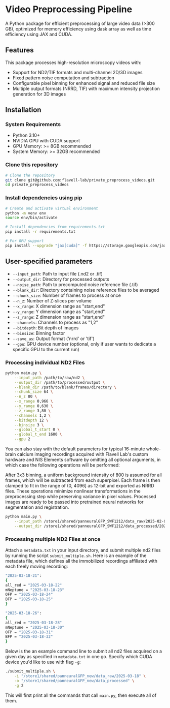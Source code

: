 # Video Preprocessing Pipeline

A Python package for efficient preprocessing of large video data (>300 GB), optimized for memory efficiency using dask array as well as time efficiency using JAX and CUDA.

## Features
This package processes high-resolution microscopy videos with:
- Support for ND2/TIF formats and multi-channel 2D/3D images
- Fixed pattern noise computation and subtraction
- Configurable pixel binning for enhanced signal and reduced file size
- Multiple output formats (NRRD, TIF) with maximum intensity projection generation for 3D images


## Installation
### System Requirements
- Python 3.10+
- NVIDIA GPU with CUDA support
- GPU Memory: >= 8GB recommended
- System Memory: >= 32GB recommended
  
### Clone this repository
```bash
# Clone the repository
git clone git@github.com:flavell-lab/private_preprocess_videos.git
cd private_preprocess_videos
```

### Install dependencies using pip
```bash
# Create and activate virtual environment
python -m venv env
source env/bin/activate

# Install dependencies from requirements.txt
pip install -r requirements.txt

# For GPU support
pip install --upgrade "jax[cuda]" -f https://storage.googleapis.com/jax-releases/jax_cuda_releases.html
```

## User-specified parameters

- `--input_path`: Path to input file (.nd2 or .tif)
- `--output_dir`: Directory for processed outputs
- `--noise_path`: Path to precomputed noise reference file (.tif)
- `--blank_dir`: Directory containing noise reference files to be averaged
- `--chunk_size`: Number of frames to process at once
- `--n_z`: Number of Z-slices per volume
- `--x_range`: X dimension range as "start,end"
- `--y_range`: Y dimension range as "start,end"
- `--z_range`: Z dimension range as "start,end"
- `--channels`: Channels to process as "1,2"
- `--bitdepth`: Bit depth of images
- `--binsize`: Binning factor
- `--save_as`: Output format ('nrrd' or 'tif')
- `--gpu`: GPU device number (optional, only if user wants to dedicate a specific GPU to the current run)

### Processing individual ND2 Files
```bash
python main.py \
    --input_path /path/to/raw/nd2 \
    --output_dir /path/to/processed/output \
    --blank_dir /path/to/blank/frames/directory \
    --chunk_size 64 \
    --n_z 80 \
    --x_range 0,966 \
    --y_range 0,630 \
    --z_range 3,80 \
    --channels 1,2 \
    --bitdepth 12 \
    --binsize 3 \
    --global_t_start 0 \
    --global_t_end 1600 \
    --gpu 2
```

You can also stay with the default parameters for typical 16-minute whole-brain calcium imaging recordings acquired with Flavell Lab's custom hardware and NIS Elements software by omitting all optional arguments, in which case the following operations will be performed:

After 3x3 binning, a uniform background intensity of 800 is assumed for all frames, which will be subtracted from each superpixel. Each frame is then clamped to fit in the range of (0, 4096] as 12-bit and exported as NRRD files. These operations minimize nonlinear transformations in the preprocessing step while preserving variance in pixel values. Processed images are ready to be passed into pretrained neural networks for segmentation and registration.
```bash
python main.py \
    --input_path /store1/shared/panneuralGFP_SWF1212/data_raw/2025-02-06/2025-02-06-01.nd2 \
    --output_dir /store1/shared/panneuralGFP_SWF1212/data_processed/2025-02-06-01_output
```

### Processing multiple ND2 Files at once
Attach a `metadata.txt` in your input directory, and submit multiple nd2 files by running the script `submit_multiple.sh`.
Here is an example of the metadata file, which defines all the immobilized recordings affiliated with each freely moving recording:
```bash
"2025-03-18-21":
{
all_red = "2025-03-18-22"
mNeptune = "2025-03-18-23"
OFP = "2025-03-18-24"
BFP = "2025-03-18-25"
}

"2025-03-18-26":
{
all_red = "2025-03-18-28"
mNeptune = "2025-03-18-30"
OFP = "2025-03-18-31"
BFP = "2025-03-18-32"
}
```

Below is the an example command line to submit all nd2 files acquired on a given day as specified in `metadata.txt` in one go.
Specify which CUDA device you'd like to use with flag `-g`:
```bash
./submit_multiple.sh \
    -i "/store1/shared/panneuralGFP_new/data_raw/2025-03-18" \
    -o "/store1/shared/panneuralGFP_new/data_processed" \
    -g 2
```

This will first print all the commands that call `main.py`, then execute all of them.